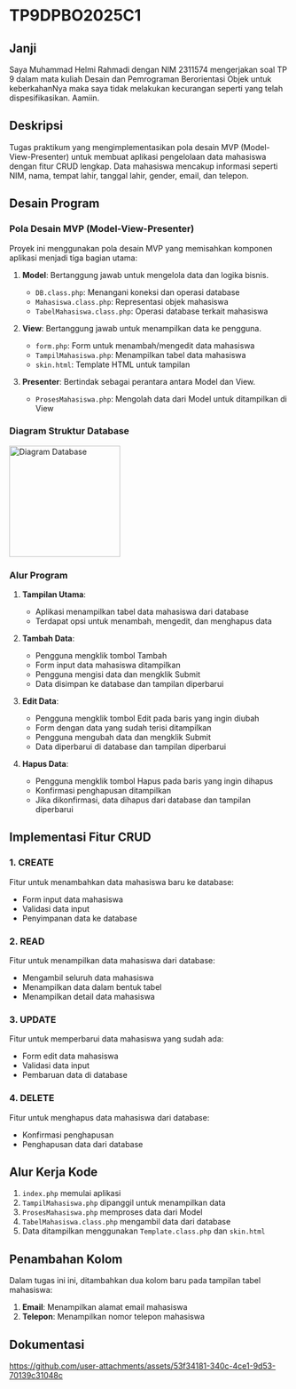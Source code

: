 # TP9DPBO2025C1

## Janji

Saya Muhammad Helmi Rahmadi dengan NIM 2311574 mengerjakan soal TP 9 dalam mata kuliah Desain dan Pemrograman Berorientasi Objek untuk keberkahanNya maka saya tidak melakukan kecurangan seperti yang telah dispesifikasikan. Aamiin.

## Deskripsi 

Tugas praktikum yang mengimplementasikan pola desain MVP (Model-View-Presenter) untuk membuat aplikasi pengelolaan data mahasiswa dengan fitur CRUD lengkap. Data mahasiswa mencakup informasi seperti NIM, nama, tempat lahir, tanggal lahir, gender, email, dan telepon.

## Desain Program

### Pola Desain MVP (Model-View-Presenter)

Proyek ini menggunakan pola desain MVP yang memisahkan komponen aplikasi menjadi tiga bagian utama:

1. **Model**: Bertanggung jawab untuk mengelola data dan logika bisnis.
   - `DB.class.php`: Menangani koneksi dan operasi database
   - `Mahasiswa.class.php`: Representasi objek mahasiswa
   - `TabelMahasiswa.class.php`: Operasi database terkait mahasiswa

2. **View**: Bertanggung jawab untuk menampilkan data ke pengguna.
   - `form.php`: Form untuk menambah/mengedit data mahasiswa
   - `TampilMahasiswa.php`: Menampilkan tabel data mahasiswa
   - `skin.html`: Template HTML untuk tampilan

3. **Presenter**: Bertindak sebagai perantara antara Model dan View.
   - `ProsesMahasiswa.php`: Mengolah data dari Model untuk ditampilkan di View

### Diagram Struktur Database

<img src="https://github.com/user-attachments/assets/6f358b4d-7fb8-4b1c-a184-917fdb242b6e" alt="Diagram Database" width="200"/>


### Alur Program

1. **Tampilan Utama**:
   - Aplikasi menampilkan tabel data mahasiswa dari database
   - Terdapat opsi untuk menambah, mengedit, dan menghapus data

2. **Tambah Data**:
   - Pengguna mengklik tombol Tambah
   - Form input data mahasiswa ditampilkan
   - Pengguna mengisi data dan mengklik Submit
   - Data disimpan ke database dan tampilan diperbarui

3. **Edit Data**:
   - Pengguna mengklik tombol Edit pada baris yang ingin diubah
   - Form dengan data yang sudah terisi ditampilkan
   - Pengguna mengubah data dan mengklik Submit
   - Data diperbarui di database dan tampilan diperbarui

4. **Hapus Data**:
   - Pengguna mengklik tombol Hapus pada baris yang ingin dihapus
   - Konfirmasi penghapusan ditampilkan
   - Jika dikonfirmasi, data dihapus dari database dan tampilan diperbarui

## Implementasi Fitur CRUD

### 1. CREATE
Fitur untuk menambahkan data mahasiswa baru ke database:
- Form input data mahasiswa
- Validasi data input
- Penyimpanan data ke database

### 2. READ
Fitur untuk menampilkan data mahasiswa dari database:
- Mengambil seluruh data mahasiswa
- Menampilkan data dalam bentuk tabel
- Menampilkan detail data mahasiswa

### 3. UPDATE
Fitur untuk memperbarui data mahasiswa yang sudah ada:
- Form edit data mahasiswa
- Validasi data input
- Pembaruan data di database

### 4. DELETE
Fitur untuk menghapus data mahasiswa dari database:
- Konfirmasi penghapusan
- Penghapusan data dari database

## Alur Kerja Kode

1. `index.php` memulai aplikasi
2. `TampilMahasiswa.php` dipanggil untuk menampilkan data
3. `ProsesMahasiswa.php` memproses data dari Model
4. `TabelMahasiswa.class.php` mengambil data dari database
5. Data ditampilkan menggunakan `Template.class.php` dan `skin.html`

## Penambahan Kolom

Dalam tugas ini ini, ditambahkan dua kolom baru pada tampilan tabel mahasiswa:
1. **Email**: Menampilkan alamat email mahasiswa
2. **Telepon**: Menampilkan nomor telepon mahasiswa

## Dokumentasi

https://github.com/user-attachments/assets/53f34181-340c-4ce1-9d53-70139c31048c


